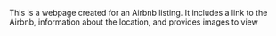 This is a webpage created for an Airbnb listing.
It includes a link to the Airbnb, information about the location, and provides images to view
